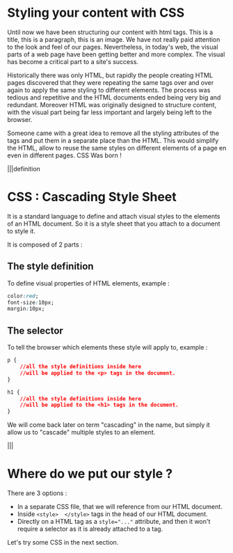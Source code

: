 # Styling your content with CSS

Until now we have been structuring our content with html tags. This is a title, this is a paragraph, this is an image. We have not really paid attention to the look and feel of our pages. Nevertheless, in today's web, the visual parts of a web page have been getting better and more complex. The visual has become a critical part to a site's success.

Historically there was only HTML, but rapidly the people creating HTML pages discovered that they were repeating the same tags over and over again to apply the same styling to different elements. The process was tedious and repetitive and the HTML documents ended being very big and redundant. Moreover HTML was originally designed to structure content, with the visual part being far less important and largely being left to the browser.

Someone came with a great idea to remove all the styling attributes of the tags and put them in a separate place than the HTML. This would simplify the HTML, allow to reuse the same styles on different elements of a page en even in different pages. CSS Was born ! 

|||definition
# CSS : Cascading Style Sheet

It is a standard language to define and attach visual styles to the elements of an HTML document. So it is a style sheet that you attach to a document to style it.

It is composed of 2 parts :

## The style definition

To define visual properties of HTML elements, example : 
```css
color:red;
font-size:10px;
margin:10px;
```
    
## The selector

To tell the browser which elements these style will apply to, example :

```css
p {
    //all the style definitions inside here 
    //will be applied to the <p> tags in the document.
}

h1 {
    //all the style definitions inside here 
    //will be applied to the <h1> tags in the document.
}
```

We will come back later on term "cascading" in the name, but simply it allow us to "cascade" multiple styles to an element.

|||

# Where do we put our style ?
There are 3 options :

* In a separate CSS file, that we will reference from our HTML document.
* Inside `<style>  </style>` tags in the head of our HTML document.
* Directly on a HTML tag as a `style="..."` attribute, and then it won't require a selector as it is already attached to a tag.

Let's try some CSS in the next section.

